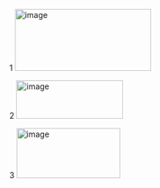 1
<img width="242" height="110" alt="image" src="https://github.com/user-attachments/assets/49fff3ef-6d42-4892-8895-3af62c4ffa41" />

2
<img width="190" height="68" alt="image" src="https://github.com/user-attachments/assets/6e79023d-1325-466c-b35b-add6e6441ef4" />

3 <img width="184" height="89" alt="image" src="https://github.com/user-attachments/assets/4a0e87fa-f2bc-47d6-8391-ebfd336d098c" />
